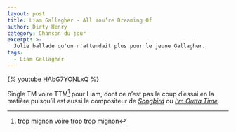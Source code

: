 ```yaml
---
layout: post
title: Liam Gallagher - All You’re Dreaming Of
author: Dirty Henry
category: Chanson du jour
excerpt: >-
  Jolie ballade qu'on n'attendait plus pour le jeune Gallagher.
tags:
  - Liam Gallagher
---
```


{% youtube HAbG7YONLxQ %}

Single TM voire TTM[^1] pour Liam, dont ce n’est pas le coup d’essai en la
matière puisqu’il est aussi le compositeur de [_Songbird_][1] ou [_I’m Outta
Time_][2].

[^1]: trop mignon voire trop trop mignon

[1]:
  https://open.spotify.com/track/2tBxJ43XiwEzhf7Xalc5UG?si=xPZ_0nYjTx-LbqWAd97qzg
[2]:
  https://open.spotify.com/track/4aSd0vbnxF53nvAdzpLYXQ?si=fBem72YGR9KHAcwN6QR6XA
